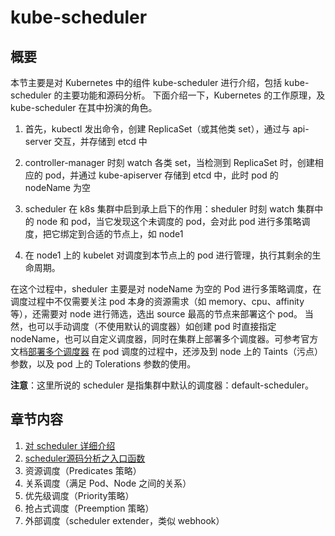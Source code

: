 # kube-scheduler

## 概要

本节主要是对 Kubernetes 中的组件 kube-scheduler 进行介绍，包括 kube-scheduler 的主要功能和源码分析。
下面介绍一下，Kubernetes 的工作原理，及 kube-scheduler 在其中扮演的角色。

1. 首先，kubectl 发出命令，创建 ReplicaSet（或其他类 set），通过与 api-server 交互，并存储到 etcd 中

2. controller-manager 时刻 watch 各类 set，当检测到 ReplicaSet 时，创建相应的 pod，并通过 kube-apiserver 存储到 etcd 中，此时 pod 的 nodeName 为空

3. scheduler 在 k8s 集群中启到承上启下的作用：sheduler 时刻 watch 集群中的 node 和 pod，当它发现这个未调度的 pod，会对此 pod 进行多策略调度，把它绑定到合适的节点上，如 node1

4. 在 node1 上的 kubelet 对调度到本节点上的 pod 进行管理，执行其剩余的生命周期。

在这个过程中，sheduler 主要是对 nodeName 为空的 Pod 进行多策略调度，在调度过程中不仅需要关注 pod 本身的资源需求（如 memory、cpu、affinity等），还需要对 node 进行筛选，选出 source 最高的节点来部署这个 pod。
当然，也可以手动调度（不使用默认的调度器）如创建 pod 时直接指定 nodeName，也可以自定义调度器，同时在集群上部署多个调度器。可参考官方文档[部署多个调度器](https://kubernetes.io/zh/docs/tasks/administer-cluster/configure-multiple-schedulers/)
在 pod 调度的过程中，还涉及到 node 上的 Taints（污点）参数，以及 pod 上的 Tolerations 参数的使用。

**注意**：这里所说的 scheduler 是指集群中默认的调度器：default-scheduler。

## 章节内容

1. [对 scheduler 详细介绍](https://github.com/kube-incubator/kube-explorer/blob/master/content/kube-scheduler/scheduler-introduction.md)
2. [scheduler源码分析之入口函数](https://github.com/kube-incubator/kube-explorer/blob/master/content/kube-scheduler/code-analysis1.md)
3. 资源调度（Predicates 策略）
4. 关系调度（满足 Pod、Node 之间的关系）
5. 优先级调度（Priority策略）
6. 抢占式调度（Preemption 策略）
7. 外部调度（scheduler extender，类似 webhook）

